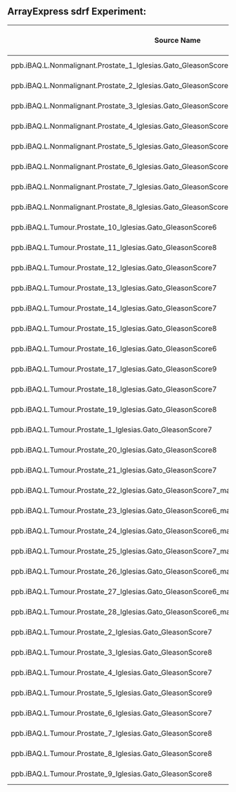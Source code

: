 
ArrayExpress sdrf Experiment:
-----------------------------

| Source Name   | Characteristics (organism) | Characteristics (sex) | Characteristics (developmental stage) | Characteristics (organism part) | Characteristics (sampling site) | Characteristics (disease) | Characteristics (disease staging) | Characteristics (individual) | Material Type | Protocol REF | Extract Name   | Assay Name          | Technology Type   |
|---------------------------------------------------------------------------------------------|---------------------------|----------------------|--------------------------------------|--------------------------------|--------------------------------|--------------------------|----------------------------------|-----------------------------|---------------|--------------|---------------------------------------------------------------------------------------------|---------------------------------------------------------------------------------------------|-------------------|
| ppb.iBAQ.L.Nonmalignant.Prostate_1_Iglesias.Gato_GleasonScoreNA_matchedToTumour.Prostate.22 | homo sapiens              | male                 | adult                                | prostate gland                 | prostate gland                 | normal                   |                                  | Individual  1               | organism part | Protocol 5   | ppb.iBAQ.L.Nonmalignant.Prostate_1_Iglesias.Gato_GleasonScoreNA_matchedToTumour.Prostate.22 | ppb.iBAQ.L.Nonmalignant.Prostate_1_Iglesias.Gato_GleasonScoreNA_matchedToTumour.Prostate.22 | mass spectrometry |
| ppb.iBAQ.L.Nonmalignant.Prostate_2_Iglesias.Gato_GleasonScoreNA_matchedToTumour.Prostate.23 | homo sapiens              | male                 | adult                                | prostate gland                 | prostate gland                 | normal                   |                                  | Individual  2               | organism part | Protocol 5   | ppb.iBAQ.L.Nonmalignant.Prostate_2_Iglesias.Gato_GleasonScoreNA_matchedToTumour.Prostate.23 | ppb.iBAQ.L.Nonmalignant.Prostate_2_Iglesias.Gato_GleasonScoreNA_matchedToTumour.Prostate.23 | mass spectrometry |
| ppb.iBAQ.L.Nonmalignant.Prostate_3_Iglesias.Gato_GleasonScoreNA_matchedToTumour.Prostate.24 | homo sapiens              | male                 | adult                                | prostate gland                 | prostate gland                 | normal                   |                                  | Individual  3               | organism part | Protocol 5   | ppb.iBAQ.L.Nonmalignant.Prostate_3_Iglesias.Gato_GleasonScoreNA_matchedToTumour.Prostate.24 | ppb.iBAQ.L.Nonmalignant.Prostate_3_Iglesias.Gato_GleasonScoreNA_matchedToTumour.Prostate.24 | mass spectrometry |
| ppb.iBAQ.L.Nonmalignant.Prostate_4_Iglesias.Gato_GleasonScoreNA_NOTmatchedToTumour          | homo sapiens              | male                 | adult                                | prostate gland                 | prostate gland                 | normal                   |                                  | Individual  4               | organism part | Protocol 5   | ppb.iBAQ.L.Nonmalignant.Prostate_4_Iglesias.Gato_GleasonScoreNA_NOTmatchedToTumour          | ppb.iBAQ.L.Nonmalignant.Prostate_4_Iglesias.Gato_GleasonScoreNA_NOTmatchedToTumour          | mass spectrometry |
| ppb.iBAQ.L.Nonmalignant.Prostate_5_Iglesias.Gato_GleasonScoreNA_matchedToTumour.Prostate.25 | homo sapiens              | male                 | adult                                | prostate gland                 | prostate gland                 | normal                   |                                  | Individual  5               | organism part | Protocol 5   | ppb.iBAQ.L.Nonmalignant.Prostate_5_Iglesias.Gato_GleasonScoreNA_matchedToTumour.Prostate.25 | ppb.iBAQ.L.Nonmalignant.Prostate_5_Iglesias.Gato_GleasonScoreNA_matchedToTumour.Prostate.25 | mass spectrometry |
| ppb.iBAQ.L.Nonmalignant.Prostate_6_Iglesias.Gato_GleasonScoreNA_matchedToTumour.Prostate.26 | homo sapiens              | male                 | adult                                | prostate gland                 | prostate gland                 | normal                   |                                  | Individual  6               | organism part | Protocol 5   | ppb.iBAQ.L.Nonmalignant.Prostate_6_Iglesias.Gato_GleasonScoreNA_matchedToTumour.Prostate.26 | ppb.iBAQ.L.Nonmalignant.Prostate_6_Iglesias.Gato_GleasonScoreNA_matchedToTumour.Prostate.26 | mass spectrometry |
| ppb.iBAQ.L.Nonmalignant.Prostate_7_Iglesias.Gato_GleasonScoreNA_matchedToTumour.Prostate.27 | homo sapiens              | male                 | adult                                | prostate gland                 | prostate gland                 | normal                   |                                  | Individual  7               | organism part | Protocol 5   | ppb.iBAQ.L.Nonmalignant.Prostate_7_Iglesias.Gato_GleasonScoreNA_matchedToTumour.Prostate.27 | ppb.iBAQ.L.Nonmalignant.Prostate_7_Iglesias.Gato_GleasonScoreNA_matchedToTumour.Prostate.27 | mass spectrometry |
| ppb.iBAQ.L.Nonmalignant.Prostate_8_Iglesias.Gato_GleasonScoreNA_matchedToTumour.Prostate.28 | homo sapiens              | male                 | adult                                | prostate gland                 | prostate gland                 | normal                   |                                  | Individual  8               | organism part | Protocol 5   | ppb.iBAQ.L.Nonmalignant.Prostate_8_Iglesias.Gato_GleasonScoreNA_matchedToTumour.Prostate.28 | ppb.iBAQ.L.Nonmalignant.Prostate_8_Iglesias.Gato_GleasonScoreNA_matchedToTumour.Prostate.28 | mass spectrometry |
| ppb.iBAQ.L.Tumour.Prostate_10_Iglesias.Gato_GleasonScore6                                   | homo sapiens              | male                 | adult                                | prostate gland                 | prostate gland                 | prostate adenocarcinoma  | Gleason Score 6                  | Individual  10              | organism part | Protocol 5   | ppb.iBAQ.L.Tumour.Prostate_10_Iglesias.Gato_GleasonScore6                                   | ppb.iBAQ.L.Tumour.Prostate_10_Iglesias.Gato_GleasonScore6                                   | mass spectrometry |
| ppb.iBAQ.L.Tumour.Prostate_11_Iglesias.Gato_GleasonScore8                                   | homo sapiens              | male                 | adult                                | prostate gland                 | prostate gland                 | prostate adenocarcinoma  | Gleason Score 8                  | Individual  11              | organism part | Protocol 5   | ppb.iBAQ.L.Tumour.Prostate_11_Iglesias.Gato_GleasonScore8                                   | ppb.iBAQ.L.Tumour.Prostate_11_Iglesias.Gato_GleasonScore8                                   | mass spectrometry |
| ppb.iBAQ.L.Tumour.Prostate_12_Iglesias.Gato_GleasonScore7                                   | homo sapiens              | male                 | adult                                | prostate gland                 | prostate gland                 | prostate adenocarcinoma  | Gleason Score 7                  | Individual  12              | organism part | Protocol 5   | ppb.iBAQ.L.Tumour.Prostate_12_Iglesias.Gato_GleasonScore7                                   | ppb.iBAQ.L.Tumour.Prostate_12_Iglesias.Gato_GleasonScore7                                   | mass spectrometry |
| ppb.iBAQ.L.Tumour.Prostate_13_Iglesias.Gato_GleasonScore7                                   | homo sapiens              | male                 | adult                                | prostate gland                 | prostate gland                 | prostate adenocarcinoma  | Gleason Score 7                  | Individual  13              | organism part | Protocol 5   | ppb.iBAQ.L.Tumour.Prostate_13_Iglesias.Gato_GleasonScore7                                   | ppb.iBAQ.L.Tumour.Prostate_13_Iglesias.Gato_GleasonScore7                                   | mass spectrometry |
| ppb.iBAQ.L.Tumour.Prostate_14_Iglesias.Gato_GleasonScore7                                   | homo sapiens              | male                 | adult                                | prostate gland                 | prostate gland                 | prostate adenocarcinoma  | Gleason Score 7                  | Individual  14              | organism part | Protocol 5   | ppb.iBAQ.L.Tumour.Prostate_14_Iglesias.Gato_GleasonScore7                                   | ppb.iBAQ.L.Tumour.Prostate_14_Iglesias.Gato_GleasonScore7                                   | mass spectrometry |
| ppb.iBAQ.L.Tumour.Prostate_15_Iglesias.Gato_GleasonScore8                                   | homo sapiens              | male                 | adult                                | prostate gland                 | prostate gland                 | prostate adenocarcinoma  | Gleason Score 8                  | Individual  15              | organism part | Protocol 5   | ppb.iBAQ.L.Tumour.Prostate_15_Iglesias.Gato_GleasonScore8                                   | ppb.iBAQ.L.Tumour.Prostate_15_Iglesias.Gato_GleasonScore8                                   | mass spectrometry |
| ppb.iBAQ.L.Tumour.Prostate_16_Iglesias.Gato_GleasonScore6                                   | homo sapiens              | male                 | adult                                | prostate gland                 | prostate gland                 | prostate adenocarcinoma  | Gleason Score 6                  | Individual  16              | organism part | Protocol 5   | ppb.iBAQ.L.Tumour.Prostate_16_Iglesias.Gato_GleasonScore6                                   | ppb.iBAQ.L.Tumour.Prostate_16_Iglesias.Gato_GleasonScore6                                   | mass spectrometry |
| ppb.iBAQ.L.Tumour.Prostate_17_Iglesias.Gato_GleasonScore9                                   | homo sapiens              | male                 | adult                                | prostate gland                 | prostate gland                 | prostate adenocarcinoma  | Gleason Score 9                  | Individual  17              | organism part | Protocol 5   | ppb.iBAQ.L.Tumour.Prostate_17_Iglesias.Gato_GleasonScore9                                   | ppb.iBAQ.L.Tumour.Prostate_17_Iglesias.Gato_GleasonScore9                                   | mass spectrometry |
| ppb.iBAQ.L.Tumour.Prostate_18_Iglesias.Gato_GleasonScore7                                   | homo sapiens              | male                 | adult                                | prostate gland                 | prostate gland                 | prostate adenocarcinoma  | Gleason Score 7                  | Individual  18              | organism part | Protocol 5   | ppb.iBAQ.L.Tumour.Prostate_18_Iglesias.Gato_GleasonScore7                                   | ppb.iBAQ.L.Tumour.Prostate_18_Iglesias.Gato_GleasonScore7                                   | mass spectrometry |
| ppb.iBAQ.L.Tumour.Prostate_19_Iglesias.Gato_GleasonScore8                                   | homo sapiens              | male                 | adult                                | prostate gland                 | prostate gland                 | prostate adenocarcinoma  | Gleason Score 8                  | Individual  19              | organism part | Protocol 5   | ppb.iBAQ.L.Tumour.Prostate_19_Iglesias.Gato_GleasonScore8                                   | ppb.iBAQ.L.Tumour.Prostate_19_Iglesias.Gato_GleasonScore8                                   | mass spectrometry |
| ppb.iBAQ.L.Tumour.Prostate_1_Iglesias.Gato_GleasonScore7                                    | homo sapiens              | male                 | adult                                | prostate gland                 | prostate gland                 | prostate adenocarcinoma  | Gleason Score 7                  | Individual  1               | organism part | Protocol 5   | ppb.iBAQ.L.Tumour.Prostate_1_Iglesias.Gato_GleasonScore7                                    | ppb.iBAQ.L.Tumour.Prostate_1_Iglesias.Gato_GleasonScore7                                    | mass spectrometry |
| ppb.iBAQ.L.Tumour.Prostate_20_Iglesias.Gato_GleasonScore8                                   | homo sapiens              | male                 | adult                                | prostate gland                 | prostate gland                 | prostate adenocarcinoma  | Gleason Score 8                  | Individual  20              | organism part | Protocol 5   | ppb.iBAQ.L.Tumour.Prostate_20_Iglesias.Gato_GleasonScore8                                   | ppb.iBAQ.L.Tumour.Prostate_20_Iglesias.Gato_GleasonScore8                                   | mass spectrometry |
| ppb.iBAQ.L.Tumour.Prostate_21_Iglesias.Gato_GleasonScore7                                   | homo sapiens              | male                 | adult                                | prostate gland                 | prostate gland                 | prostate adenocarcinoma  | Gleason Score 7                  | Individual  21              | organism part | Protocol 5   | ppb.iBAQ.L.Tumour.Prostate_21_Iglesias.Gato_GleasonScore7                                   | ppb.iBAQ.L.Tumour.Prostate_21_Iglesias.Gato_GleasonScore7                                   | mass spectrometry |
| ppb.iBAQ.L.Tumour.Prostate_22_Iglesias.Gato_GleasonScore7_matchedToNonmalignant.Prostate.1  | homo sapiens              | male                 | adult                                | prostate gland                 | prostate gland                 | prostate adenocarcinoma  | Gleason Score 7                  | Individual  22              | organism part | Protocol 5   | ppb.iBAQ.L.Tumour.Prostate_22_Iglesias.Gato_GleasonScore7_matchedToNonmalignant.Prostate.1  | ppb.iBAQ.L.Tumour.Prostate_22_Iglesias.Gato_GleasonScore7_matchedToNonmalignant.Prostate.1  | mass spectrometry |
| ppb.iBAQ.L.Tumour.Prostate_23_Iglesias.Gato_GleasonScore6_matchedToNonmalignant.Prostate.2  | homo sapiens              | male                 | adult                                | prostate gland                 | prostate gland                 | prostate adenocarcinoma  | Gleason Score 6                  | Individual  23              | organism part | Protocol 5   | ppb.iBAQ.L.Tumour.Prostate_23_Iglesias.Gato_GleasonScore6_matchedToNonmalignant.Prostate.2  | ppb.iBAQ.L.Tumour.Prostate_23_Iglesias.Gato_GleasonScore6_matchedToNonmalignant.Prostate.2  | mass spectrometry |
| ppb.iBAQ.L.Tumour.Prostate_24_Iglesias.Gato_GleasonScore6_matchedToNonmalignant.Prostate.3  | homo sapiens              | male                 | adult                                | prostate gland                 | prostate gland                 | prostate adenocarcinoma  | Gleason Score 6                  | Individual  24              | organism part | Protocol 5   | ppb.iBAQ.L.Tumour.Prostate_24_Iglesias.Gato_GleasonScore6_matchedToNonmalignant.Prostate.3  | ppb.iBAQ.L.Tumour.Prostate_24_Iglesias.Gato_GleasonScore6_matchedToNonmalignant.Prostate.3  | mass spectrometry |
| ppb.iBAQ.L.Tumour.Prostate_25_Iglesias.Gato_GleasonScore7_matchedToNonmalignant.Prostate.5  | homo sapiens              | male                 | adult                                | prostate gland                 | prostate gland                 | prostate adenocarcinoma  | Gleason Score 7                  | Individual  25              | organism part | Protocol 5   | ppb.iBAQ.L.Tumour.Prostate_25_Iglesias.Gato_GleasonScore7_matchedToNonmalignant.Prostate.5  | ppb.iBAQ.L.Tumour.Prostate_25_Iglesias.Gato_GleasonScore7_matchedToNonmalignant.Prostate.5  | mass spectrometry |
| ppb.iBAQ.L.Tumour.Prostate_26_Iglesias.Gato_GleasonScore6_matchedToNonmalignant.Prostate.6  | homo sapiens              | male                 | adult                                | prostate gland                 | prostate gland                 | prostate adenocarcinoma  | Gleason Score 6                  | Individual  26              | organism part | Protocol 5   | ppb.iBAQ.L.Tumour.Prostate_26_Iglesias.Gato_GleasonScore6_matchedToNonmalignant.Prostate.6  | ppb.iBAQ.L.Tumour.Prostate_26_Iglesias.Gato_GleasonScore6_matchedToNonmalignant.Prostate.6  | mass spectrometry |
| ppb.iBAQ.L.Tumour.Prostate_27_Iglesias.Gato_GleasonScore6_matchedToNonmalignant.Prostate.7  | homo sapiens              | male                 | adult                                | prostate gland                 | prostate gland                 | prostate adenocarcinoma  | Gleason Score 6                  | Individual  27              | organism part | Protocol 5   | ppb.iBAQ.L.Tumour.Prostate_27_Iglesias.Gato_GleasonScore6_matchedToNonmalignant.Prostate.7  | ppb.iBAQ.L.Tumour.Prostate_27_Iglesias.Gato_GleasonScore6_matchedToNonmalignant.Prostate.7  | mass spectrometry |
| ppb.iBAQ.L.Tumour.Prostate_28_Iglesias.Gato_GleasonScore6_matchedToNonmalignant.Prostate.8  | homo sapiens              | male                 | adult                                | prostate gland                 | prostate gland                 | prostate adenocarcinoma  | Gleason Score 6                  | Individual  28              | organism part | Protocol 5   | ppb.iBAQ.L.Tumour.Prostate_28_Iglesias.Gato_GleasonScore6_matchedToNonmalignant.Prostate.8  | ppb.iBAQ.L.Tumour.Prostate_28_Iglesias.Gato_GleasonScore6_matchedToNonmalignant.Prostate.8  | mass spectrometry |
| ppb.iBAQ.L.Tumour.Prostate_2_Iglesias.Gato_GleasonScore7                                    | homo sapiens              | male                 | adult                                | prostate gland                 | prostate gland                 | prostate adenocarcinoma  | Gleason Score 7                  | Individual  2               | organism part | Protocol 5   | ppb.iBAQ.L.Tumour.Prostate_2_Iglesias.Gato_GleasonScore7                                    | ppb.iBAQ.L.Tumour.Prostate_2_Iglesias.Gato_GleasonScore7                                    | mass spectrometry |
| ppb.iBAQ.L.Tumour.Prostate_3_Iglesias.Gato_GleasonScore8                                    | homo sapiens              | male                 | adult                                | prostate gland                 | prostate gland                 | prostate adenocarcinoma  | Gleason Score 8                  | Individual  3               | organism part | Protocol 5   | ppb.iBAQ.L.Tumour.Prostate_3_Iglesias.Gato_GleasonScore8                                    | ppb.iBAQ.L.Tumour.Prostate_3_Iglesias.Gato_GleasonScore8                                    | mass spectrometry |
| ppb.iBAQ.L.Tumour.Prostate_4_Iglesias.Gato_GleasonScore7                                    | homo sapiens              | male                 | adult                                | prostate gland                 | prostate gland                 | prostate adenocarcinoma  | Gleason Score 7                  | Individual  4               | organism part | Protocol 5   | ppb.iBAQ.L.Tumour.Prostate_4_Iglesias.Gato_GleasonScore7                                    | ppb.iBAQ.L.Tumour.Prostate_4_Iglesias.Gato_GleasonScore7                                    | mass spectrometry |
| ppb.iBAQ.L.Tumour.Prostate_5_Iglesias.Gato_GleasonScore9                                    | homo sapiens              | male                 | adult                                | prostate gland                 | prostate gland                 | prostate adenocarcinoma  | Gleason Score 9                  | Individual  5               | organism part | Protocol 5   | ppb.iBAQ.L.Tumour.Prostate_5_Iglesias.Gato_GleasonScore9                                    | ppb.iBAQ.L.Tumour.Prostate_5_Iglesias.Gato_GleasonScore9                                    | mass spectrometry |
| ppb.iBAQ.L.Tumour.Prostate_6_Iglesias.Gato_GleasonScore7                                    | homo sapiens              | male                 | adult                                | prostate gland                 | prostate gland                 | prostate adenocarcinoma  | Gleason Score 7                  | Individual  6               | organism part | Protocol 5   | ppb.iBAQ.L.Tumour.Prostate_6_Iglesias.Gato_GleasonScore7                                    | ppb.iBAQ.L.Tumour.Prostate_6_Iglesias.Gato_GleasonScore7                                    | mass spectrometry |
| ppb.iBAQ.L.Tumour.Prostate_7_Iglesias.Gato_GleasonScore8                                    | homo sapiens              | male                 | adult                                | prostate gland                 | prostate gland                 | prostate adenocarcinoma  | Gleason Score 8                  | Individual  7               | organism part | Protocol 5   | ppb.iBAQ.L.Tumour.Prostate_7_Iglesias.Gato_GleasonScore8                                    | ppb.iBAQ.L.Tumour.Prostate_7_Iglesias.Gato_GleasonScore8                                    | mass spectrometry |
| ppb.iBAQ.L.Tumour.Prostate_8_Iglesias.Gato_GleasonScore8                                    | homo sapiens              | male                 | adult                                | prostate gland                 | prostate gland                 | prostate adenocarcinoma  | Gleason Score 8                  | Individual  8               | organism part | Protocol 5   | ppb.iBAQ.L.Tumour.Prostate_8_Iglesias.Gato_GleasonScore8                                    | ppb.iBAQ.L.Tumour.Prostate_8_Iglesias.Gato_GleasonScore8                                    | mass spectrometry |
| ppb.iBAQ.L.Tumour.Prostate_9_Iglesias.Gato_GleasonScore8                                    | homo sapiens              | male                 | adult                                | prostate gland                 | prostate gland                 | prostate adenocarcinoma  | Gleason Score 8                  | Individual  9               | organism part | Protocol 5   | ppb.iBAQ.L.Tumour.Prostate_9_Iglesias.Gato_GleasonScore8                                    | ppb.iBAQ.L.Tumour.Prostate_9_Iglesias.Gato_GleasonScore8                                    | mass spectrometry |
